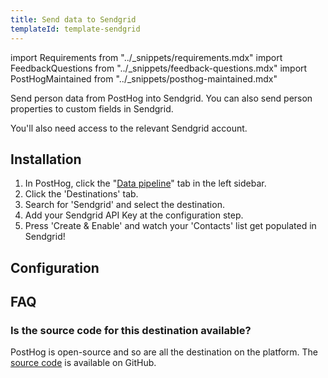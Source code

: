 ```yaml
---
title: Send data to Sendgrid
templateId: template-sendgrid
---
```


import Requirements from "../_snippets/requirements.mdx"
import FeedbackQuestions from "../_snippets/feedback-questions.mdx"
import PostHogMaintained from "../_snippets/posthog-maintained.mdx"

Send person data from PostHog into Sendgrid. You can also send person properties to custom fields in Sendgrid.

<Requirements />

You'll also need access to the relevant Sendgrid account.

## Installation

1. In PostHog, click the "[Data pipeline](https://us.posthog.com/pipeline/overview)" tab in the left sidebar.
2. Click the 'Destinations' tab.
3. Search for 'Sendgrid' and select the destination.
4. Add your Sendgrid API Key at the configuration step.
5. Press 'Create & Enable' and watch your 'Contacts' list get populated in Sendgrid!

## Configuration

<TemplateParameters />

## FAQ

### Is the source code for this destination available?

PostHog is open-source and so are all the destination on the platform. The [source code](https://github.com/PostHog/posthog/blob/master/posthog/cdp/templates/sendgrid/template_sendgrid.py) is available on GitHub.

<PostHogMaintained />

<FeedbackQuestions />
